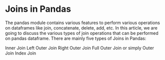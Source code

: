 # Joins in Pandas
The pandas module contains various features to perform various operations on dataframes like join, concatenate, delete, add, etc. In this article, we are going to discuss the various types of join operations that can be performed on pandas dataframe. There are mainly five types of Joins in Pandas:

Inner Join
Left Outer Join
Right Outer Join
Full Outer Join or simply Outer Join
Index Join

